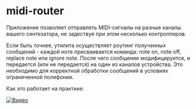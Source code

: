 # midi-router

Приложение позволяет отправлять MIDI-сигналы на разные каналы вашего синтезатора, не задествуя при этом несколько контроллеров.

Если быть точнее, утилита осуществляет роутинг полученных сообщений - каждой ноте присваивается команда: note on, note off, replace note или ignore note. После чего сообщение модифицируется, и передается (или не передается) на один из каналов устройства. Это необходимо для корректной обработки сообщений в условиях ограниченной полифонии.

Как это работает на практике:

[![Видео](http://img.youtube.com/vi/h1UsBiRZ8Tg/0.jpg)](https://www.youtube.com/watch?v=h1UsBiRZ8Tg "Как это работает на практике")
